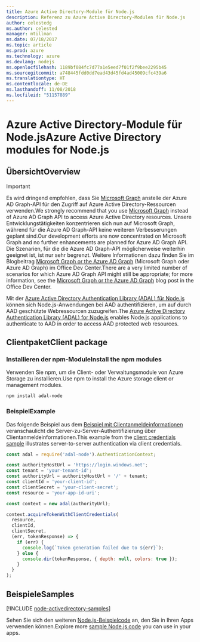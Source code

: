 ```yaml
---
title: Azure Active Directory-Module für Node.js
description: Referenz zu Azure Active Directory-Modulen für Node.js
author: celestedg
ms.author: celested
manager: mtillman
ms.date: 07/18/2017
ms.topic: article
ms.prod: azure
ms.technology: azure
ms.devlang: nodejs
ms.openlocfilehash: 1189bf084fc7d77a1e5eed7f01f2f9bee2295b45
ms.sourcegitcommit: a748445fdd0dd7ead43d45fd4ad45009cfc439a6
ms.translationtype: HT
ms.contentlocale: de-DE
ms.lasthandoff: 11/08/2018
ms.locfileid: "51157889"
---
```

# <a name="azure-active-directory-modules-for-nodejs"></a><span data-ttu-id="f43d6-103">Azure Active Directory-Module für Node.js</span><span class="sxs-lookup"><span data-stu-id="f43d6-103">Azure Active Directory modules for Node.js</span></span>

## <a name="overview"></a><span data-ttu-id="f43d6-104">Übersicht</span><span class="sxs-lookup"><span data-stu-id="f43d6-104">Overview</span></span>

> [!IMPORTANT]
> <span data-ttu-id="f43d6-105">Es wird dringend empfohlen, dass Sie [Microsoft Graph](https://graph.microsoft.io/) anstelle der Azure AD Graph-API für den Zugriff auf Azure Active Directory-Ressourcen verwenden.</span><span class="sxs-lookup"><span data-stu-id="f43d6-105">We strongly recommend that you use [Microsoft Graph](https://graph.microsoft.io/) instead of Azure AD Graph API to access Azure Active Directory resources.</span></span> <span data-ttu-id="f43d6-106">Unsere Entwicklungstätigkeiten konzentrieren sich nun auf Microsoft Graph, während für die Azure AD Graph-API keine weiteren Verbesserungen geplant sind.</span><span class="sxs-lookup"><span data-stu-id="f43d6-106">Our development efforts are now concentrated on Microsoft Graph and no further enhancements are planned for Azure AD Graph API.</span></span> <span data-ttu-id="f43d6-107">Die Szenarien, für die die Azure AD Graph-API möglicherweise weiterhin geeignet ist, ist nur sehr begrenzt. Weitere Informationen dazu finden Sie im Blogbeitrag [Microsoft Graph or the Azure AD Graph](https://dev.office.com/blogs/microsoft-graph-or-azure-ad-graph) (Microsoft Graph oder Azure AD Graph) im Office Dev Center.</span><span class="sxs-lookup"><span data-stu-id="f43d6-107">There are a very limited number of scenarios for which Azure AD Graph API might still be appropriate; for more information, see the [Microsoft Graph or the Azure AD Graph](https://dev.office.com/blogs/microsoft-graph-or-azure-ad-graph) blog post in the Office Dev Center.</span></span>

<span data-ttu-id="f43d6-108">Mit der [Azure Active Directory Authentication Library (ADAL) für Node.js](https://www.npmjs.com/package/adal-node) können sich Node.js-Anwendungen bei AAD authentifizieren, um auf durch AAD geschützte Webressourcen zuzugreifen.</span><span class="sxs-lookup"><span data-stu-id="f43d6-108">The [Azure Active Directory Authentication Library (ADAL) for Node.js](https://www.npmjs.com/package/adal-node) enables Node.js applications to authenticate to AAD in order to access AAD protected web resources.</span></span>

## <a name="client-package"></a><span data-ttu-id="f43d6-109">Clientpaket</span><span class="sxs-lookup"><span data-stu-id="f43d6-109">Client package</span></span>

### <a name="install-the-npm-modules"></a><span data-ttu-id="f43d6-110">Installieren der npm-Module</span><span class="sxs-lookup"><span data-stu-id="f43d6-110">Install the npm modules</span></span>

<span data-ttu-id="f43d6-111">Verwenden Sie npm, um die Client- oder Verwaltungsmodule von Azure Storage zu installieren.</span><span class="sxs-lookup"><span data-stu-id="f43d6-111">Use npm to install the Azure storage client or management modules.</span></span>

```bash
npm install adal-node
```   

### <a name="example"></a><span data-ttu-id="f43d6-112">Beispiel</span><span class="sxs-lookup"><span data-stu-id="f43d6-112">Example</span></span>

<span data-ttu-id="f43d6-113">Das folgende Beispiel aus dem [Beispiel mit Clientanmeldeinformationen](https://github.com/MSOpenTech/azure-activedirectory-library-for-nodejs/blob/master/sample/client-credentials-sample.js) veranschaulicht die Server-zu-Server-Authentifizierung über Clientanmeldeinformationen.</span><span class="sxs-lookup"><span data-stu-id="f43d6-113">This example from the [client credentials sample](https://github.com/MSOpenTech/azure-activedirectory-library-for-nodejs/blob/master/sample/client-credentials-sample.js) illustrates server-to-server authentication via client credentials.</span></span>

```javascript
const adal = require('adal-node').AuthenticationContext;

const authorityHostUrl = 'https://login.windows.net';
const tenant = 'your-tenant-id';
const authorityUrl = authorityHostUrl + '/' + tenant;
const clientId = 'your-client-id';
const clientSecret = 'your-client-secret';
const resource = 'your-app-id-uri';

const context = new adal(authorityUrl);

context.acquireTokenWithClientCredentials(
  resource,
  clientId,
  clientSecret,
  (err, tokenResponse) => {
    if (err) {
      console.log(`Token generation failed due to ${err}`);
    } else {
      console.dir(tokenResponse, { depth: null, colors: true });
    }
  }
);
```

## <a name="samples"></a><span data-ttu-id="f43d6-114">Beispiele</span><span class="sxs-lookup"><span data-stu-id="f43d6-114">Samples</span></span>

[!INCLUDE [node-activedirectory-samples](../docs-ref-conceptual/includes/activedirectory-samples.md)]

<span data-ttu-id="f43d6-115">Sehen Sie sich den weiteren [Node.js-Beispielcode](https://azure.microsoft.com/resources/samples/?platform=nodejs) an, den Sie in Ihren Apps verwenden können.</span><span class="sxs-lookup"><span data-stu-id="f43d6-115">Explore more [sample Node.js code](https://azure.microsoft.com/resources/samples/?platform=nodejs) you can use in your apps.</span></span>
